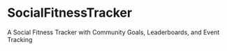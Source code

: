 # SocialFitnessTracker
A Social Fitness Tracker with Community Goals, Leaderboards, and Event Tracking
